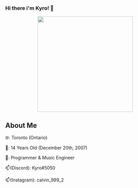 ### Hi there i'm Kyro! 👋

<div id="header" align="center">
  <img src="https://c.tenor.com/gixQdYlCeCwAAAAC/juice-wrld.gif" width="300"/>
</div>


## About Me
🌐: Toronto (Ontario)

🍰: 14 Years Old (December 20th, 2007)

💼: Programmer & Music Engineer

📫(Discord): Kyro#5050

📫(Instagram): calvin_999_2
